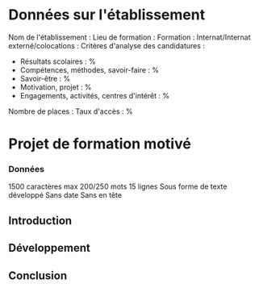 # Données sur l'établissement
Nom de l'établissement : 
Lieu de formation : 
Formation : 
Internat/Internat externé/colocations : 
Critères d'analyse des candidatures :
- Résultats scolaires : %
- Compétences, méthodes, savoir-faire : %
- Savoir-être : %
- Motivation, projet : %
- Engagements, activités, centres d'intérêt : %

Nombre de places : 
Taux d'accès : %

# Projet de formation motivé
### Données
1500 caractères max
200/250 mots
15 lignes
Sous forme de texte développé
Sans date
Sans en tête
## Introduction

## Développement

## Conclusion